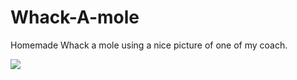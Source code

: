 # Whack-A-mole

Homemade Whack a mole using a nice picture of one of my coach.

![](https://media.tenor.com/k7QJGt6WChYAAAAd/emmanuel-jdz.gif)
